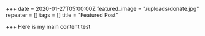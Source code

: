 +++
date = 2020-01-27T05:00:00Z
featured_image = "/uploads/donate.jpg"
repeater = []
tags = []
title = "Featured Post"

+++
Here is my main content test
